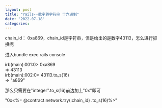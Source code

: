 ```yaml
---
layout: post
title: "rails--数字转字符串 十六进制"
date: "2022-07-18"
categories: 
---
```

<p>chain_id： 0xa869，chain_id是字符串，但是给出的是数字43113，怎么进行抓换呢</p>

<p>进入bundle exec rails console</p>

<p>irb(main):001:0&gt; 0xa869<br />
=&gt; 43113<br />
irb(main):002:0&gt; 43113.to_s(16)<br />
=&gt; &quot;a869&quot;</p>

<p>那么只需要在&quot;integer&quot;.to_s(16)前边加上&quot;0x&quot;即可</p>

<p>&quot;0x&lt;%= @contract.network.try(:chain_id) .to_s(16)%&gt;&quot;</p>

